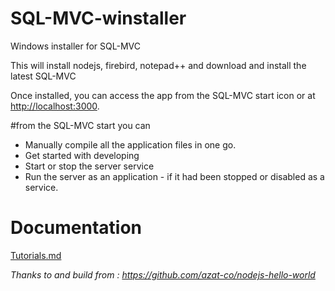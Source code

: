 # SQL-MVC-winstaller

Windows installer for SQL-MVC

This will install nodejs, firebird, notepad++ and download and install the latest SQL-MVC

Once installed, you can access the app from the SQL-MVC start icon or at <http://localhost:3000>.


#from the SQL-MVC start you can

* Manually compile all the application files in one go.
* Get started with developing
* Start or stop the server service
* Run the server as an application - if it had been stopped or disabled as a service.





Documentation
===

[Tutorials.md](https://github.com/quale-quest/sql-mvc/blob/master/doc/Tutorials.md)
 


	
*Thanks to and build from : https://github.com/azat-co/nodejs-hello-world*
